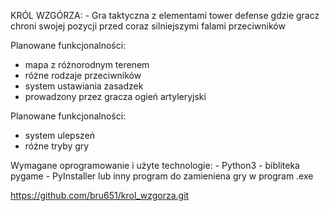 KRÓL WZGÓRZA:
    - Gra taktyczna z elementami tower defense gdzie gracz chroni swojej pozycji przed coraz silniejszymi falami przeciwników

Planowane funkcjonalności:
  - mapa z różnorodnym terenem
  - różne rodzaje przeciwników
  - system ustawiania zasadzek
  - prowadzony przez gracza ogień artyleryjski
  
Planowane funkcjonalności:
  - system ulepszeń
  - różne tryby gry

Wymagane oprogramowanie i użyte technologie:
    - Python3
    - bibliteka pygame
    - PyInstaller lub inny program do zamieniena gry w program .exe

https://github.com/bru651/krol_wzgorza.git
